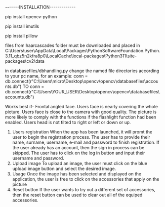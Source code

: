 -------INSTALLATION-------------

pip install opencv-python

pip install imutils

pip install pillow


files from haarcascades folder must be downloaded and placed in C:\Users\user\AppData\Local\Packages\PythonSoftwareFoundation.Python.3.11_qbz5n2kfra8p0\LocalCache\local-packages\Python311\site-packages\cv2\data

in databasefiles/dbhandling.py change the named file directories according to your pc name, for an example:
conn = db.connect(r"C:\Users\micro\Desktop\opencv\opencv\databasefiles\accounts.db") TO conn = db.connect(r"C:\Users\YOUR_USER\Desktop\opencv\opencv\databasefiles\accounts.db")

Works best if-
Frontal angled face.
Users face is nearly covering the whole picture.
Users face is close to the camera with good quality.
The picture is more likely to comply with the functions if the flashlight function had been enabled.
Users head is not tilted to right or left or down or up.

1. Users registration
When the app has been launched, it will promt the user to begin the registration process. The user has to provide their name, surname, username, e-mail and password to finish
registration. If the user already has an account, then the sign in process can be skipped. The user has to click on the log in button and input their username and password.
2. Upload image
To upload an image, the user must click on the blue upload image button and select the desired image.
3. Usage
Once the image has been selected and displayed on the application, the user is free to click on the accessories that apply on the picture
4. Reset button
If the user wants to try out a different set of accessories, then the reset button can be used to clear out all of the equiped accessories.
